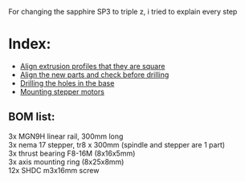 For changing the sapphire SP3 to triple z, i tried to explain every step

# Index:
- <a href="assets/checksquare/readme.md">Align extrusion profiles that they are square</a>
- <a href="assets/alignparts/readme.md">Align the new parts and check before drilling</a>
- <a href="assets/drilling/readme.md">Drilling the holes in the base</a>
- <a href="assets/steppermount/readme.md">Mounting stepper motors</a>

## BOM list:
3x  MGN9H linear rail, 300mm long <br>
3x  nema 17 stepper, tr8 x 300mm (spindle and stepper are 1 part) <br>
3x  thrust bearing F8-16M (8x16x5mm) <br>
3x  axis mounting ring (8x25x8mm) <br>
12x SHDC m3x16mm screw
